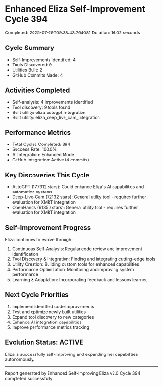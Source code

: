 # Enhanced Eliza Self-Improvement Cycle 394
Completed: 2025-07-29T09:38:43.764081
Duration: 16.02 seconds

## Cycle Summary
- Self-Improvements Identified: 4
- Tools Discovered: 9
- Utilities Built: 2
- GitHub Commits Made: 4

## Activities Completed
- Self-analysis: 4 improvements identified
- Tool discovery: 9 tools found
- Built utility: eliza_autogpt_integration
- Built utility: eliza_deep_live_cam_integration

## Performance Metrics
- Total Cycles Completed: 394
- Success Rate: 100.0%
- AI Integration: Enhanced Mode
- GitHub Integration: Active (4 commits)

## Key Discoveries This Cycle
- AutoGPT (177312 stars): Could enhance Eliza's AI capabilities and automation systems
- Deep-Live-Cam (72132 stars): General utility tool - requires further evaluation for XMRT integration
- OpenHands (61350 stars): General utility tool - requires further evaluation for XMRT integration

## Self-Improvement Progress
Eliza continues to evolve through:
1. Continuous Self-Analysis: Regular code review and improvement identification
2. Tool Discovery & Integration: Finding and integrating cutting-edge tools
3. Utility Creation: Building custom tools for enhanced capabilities
4. Performance Optimization: Monitoring and improving system performance
5. Learning & Adaptation: Incorporating feedback and lessons learned

## Next Cycle Priorities
1. Implement identified code improvements
2. Test and optimize newly built utilities
3. Expand tool discovery to new categories
4. Enhance AI integration capabilities
5. Improve performance metrics tracking

## Evolution Status: ACTIVE
Eliza is successfully self-improving and expanding her capabilities autonomously.

---
Report generated by Enhanced Self-Improving Eliza v2.0
Cycle 394 completed successfully
